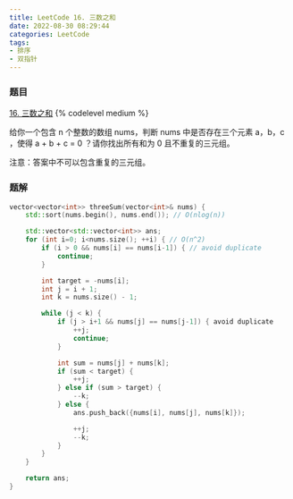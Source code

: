 ```yaml
---
title: LeetCode 16. 三数之和
date: 2022-08-30 08:29:44
categories: LeetCode
tags:
- 排序
- 双指针
---
```


### 题目
[16. 三数之和](https://leetcode.cn/problems/3sum/)
{% codelevel medium %}

给你一个包含 n 个整数的数组 nums，判断 nums 中是否存在三个元素 a，b，c ，使得 a + b + c = 0 ？请你找出所有和为 0 且不重复的三元组。

注意：答案中不可以包含重复的三元组。
<!-- more -->

### 题解
``` cpp
vector<vector<int>> threeSum(vector<int>& nums) {
    std::sort(nums.begin(), nums.end()); // O(nlog(n))

    std::vector<std::vector<int>> ans;
    for (int i=0; i<nums.size(); ++i) { // O(n^2)
        if (i > 0 && nums[i] == nums[i-1]) { // avoid duplicate
            continue;
        }

        int target = -nums[i];
        int j = i + 1;
        int k = nums.size() - 1;

        while (j < k) {
            if (j > i+1 && nums[j] == nums[j-1]) { avoid duplicate
                ++j;
                continue;
            }

            int sum = nums[j] + nums[k];
            if (sum < target) {
                ++j;
            } else if (sum > target) {
                --k;
            } else {
                ans.push_back({nums[i], nums[j], nums[k]});

                ++j;
                --k;
            }
        }
    }

    return ans;
}
```
